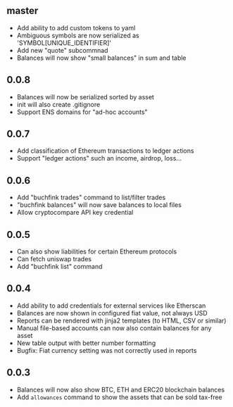 master
------

* Add ability to add custom tokens to yaml
* Ambiguous symbols are now serialized as 'SYMBOL[UNIQUE_IDENTIFIER]'
* Add new "quote" subcommnad
* Balances will now show "small balances" in sum and table

0.0.8
-----

* Balances will now be serialized sorted by asset
* init will also create .gitignore
* Support ENS domains for "ad-hoc accounts"

0.0.7
-----

* Add classification of Ethereum transactions to ledger actions
* Support "ledger actions" such an income, airdrop, loss...

0.0.6
-----

* Add "buchfink trades" command to list/filter trades
* "buchfink balances" will now save balances to local files
* Allow cryptocompare API key credential

0.0.5
------

* Can also show liabilities for certain Ethereum protocols
* Can fetch uniswap trades
* Add "buchfink list" command

0.0.4
-----

* Add ability to add credentials for external services like Etherscan
* Balances are now shown in configured fiat value, not always USD
* Reports can be rendered with jinja2 templates (to HTML, CSV or similar)
* Manual file-based accounts can now also contain balances for any asset
* New table output with better number formatting
* Bugfix: Fiat currency setting was not correctly used in reports

0.0.3
-----

* Balances will now also show BTC, ETH and ERC20 blockchain balances
* Add `allowances` command to show the assets that can be sold tax-free
